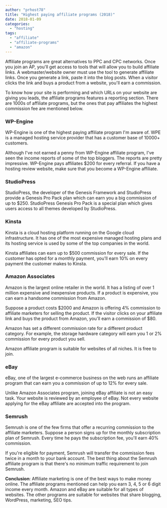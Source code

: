 ```yaml
---
author: "prhost78"
title: "Highest paying affiliate programs (2018)"
date: 2018-01-09
categories: 
  - "hosting"
tags: 
  - "affiliate"
  - "affiliate-programs"
  - "amazon"
---
```


Affiliate programs are great alternatives to PPC and CPC networks. Once you join an AP, you'll get access to tools that will allow you to build affiliate links. A webmaster/website owner must use the tool to generate affiliate links. Once you generate a link, paste it into the blog posts. When a visitor clicks the link and buys a product from a website, you'll earn a commission.

To know how your site is performing and which URLs on your website are giving you leads, the affiliate programs features a reporting section. There are 1000s of affiliate programs, but the ones that pay affiliates the highest commission fee are mentioned below.

### WP-Engine

WP-Engine is one of the highest paying affiliate program I'm aware of. WPE is a managed hosting service provider that has a customer base of 10000+ customers.

Although I've not earned a penny from WP-Engine affiliate program, I've seen the income reports of some of the top bloggers. The reports are pretty impressive. WP-Engine pays affiliates $200 for every referral. If you have a hosting review website, make sure that you become a WP-Engine affiliate.

### StudioPress

StudioPress, the developer of the Genesis Framework and StudioPress provide a Genesis Pro Pack plan which can earn you a big commission of up to $250. StudioPress Genesis Pro Pack is a special plan which gives users access to all themes developed by StudioPress.

### Kinsta

Kinsta is a cloud hosting platform running on the Google cloud infrastructure. It has one of the most expensive managed hosting plans and its hosting service is used by some of the top companies in the world.

Kinsta affiliates can earn up to $500 commission for every sale. If the customer has opted for a monthly payment, you'll earn 10% on every payment the customer makes to Kinsta.

### Amazon Associates

Amazon is the largest online retailer in the world. It has a listing of over 1 million expensive and inexpensive products. If a product is expensive, you can earn a handsome commission from Amazon.

Suppose a product costs $2000 and Amazon is offering 4% commission to affiliate marketers for selling the product. If the visitor clicks on your affiliate link and buys the product from Amazon, you'll earn a commission of $80.

Amazon has set a different commission rate for a different product category. For example, the storage hardware category will earn you 1 or 2% commission for every product you sell.

Amazon affiliate program is suitable for websites of all niches. It is free to join.

### eBay

eBay, one of the largest e-commerce business on the web runs an affiliate program that can earn you a commission of up to 12% for every sale.

Unlike Amazon Associates program, joining eBay affiliate is not an easy task. Your website is reviewed by an employee of eBay. Not every website applying for the eBay affiliate are accepted into the program.

### Semrush

Semrush is one of the few firms that offer a recurring commission to the affiliate marketers. Suppose a person signs up for the monthly subscription plan of Semrush. Every time he pays the subscription fee, you'll earn 40% commission.

If you're eligible for payment, Semrush will transfer the commission fees twice in a month to your bank account. The best thing about the Semrush affiliate program is that there's no minimum traffic requirement to join Semrush.

**Conclusion**: Affiliate marketing is one of the best ways to make money online. The affiliate programs mentioned can help you earn 3, 4, 5 or 6 digit income every month. Amazon and eBay are suitable for all types of websites. The other programs are suitable for websites that share blogging, WordPress, marketing, SEO tips.
